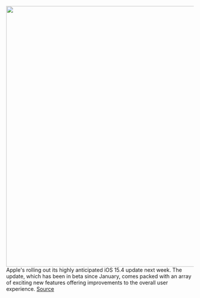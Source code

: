 <img src='https://cdn.vox-cdn.com/thumbor/zu-8UZhmWxgLxriaAlr8nlv7OwA=/0x0:2040x1360/1200x800/filters:focal(857x517:1183x843)/cdn.vox-cdn.com/uploads/chorus_image/image/70595317/acastro_180604_1777_apple_wwdc_0002.0.jpg' width='700px' /><br/>
Apple's rolling out its highly anticipated iOS 15.4 update next week. The update, which has been in beta since January, comes packed with an array of exciting new features offering improvements to the overall user experience.
<a href='https://www.theverge.com/2022/3/8/22964639/apple-ios-15-4-release-date-iphone'> Source <a/>
